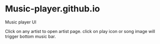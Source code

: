 # Music-player.github.io
Music player UI

Click on any artist to open artist page.
click on play icon or song image will trigger bottom music bar.
